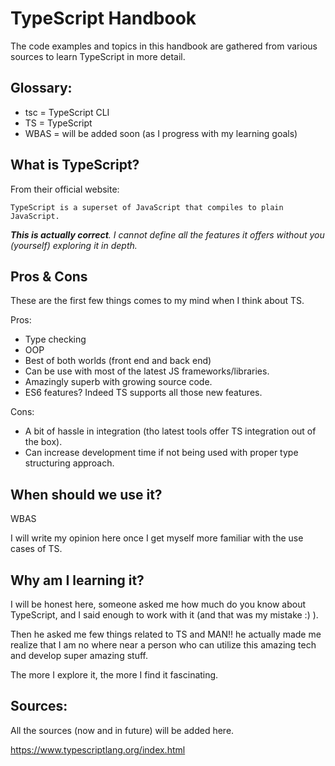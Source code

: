 # TypeScript Handbook

The code examples and topics in this handbook are gathered from various sources to learn TypeScript in more detail.

## Glossary:

- tsc = TypeScript CLI
- TS = TypeScript
- WBAS = will be added soon (as I progress with my learning goals)

## What is TypeScript?

From their official website:

`TypeScript is a superset of JavaScript that compiles to plain JavaScript.`

_**This is actually correct**. I cannot define all the features it offers without you (yourself) exploring it in depth._

## Pros & Cons

These are the first few things comes to my mind when I think about TS.

Pros:

- Type checking
- OOP
- Best of both worlds (front end and back end)
- Can be use with most of the latest JS frameworks/libraries.
- Amazingly superb with growing source code.
- ES6 features? Indeed TS supports all those new features.

Cons:

- A bit of hassle in integration (tho latest tools offer TS integration out of the box).
- Can increase development time if not being used with proper type structuring approach.

## When should we use it?

WBAS

I will write my opinion here once I get myself more familiar with the use cases of TS.

## Why am I learning it?

I will be honest here, someone asked me how much do you know about TypeScript, and I said enough to work with it (and that was my mistake :) ).

Then he asked me few things related to TS and MAN!! he actually made me realize that I am no where near a person who can utilize this amazing tech and develop super amazing stuff.

The more I explore it, the more I find it fascinating.

## Sources:

All the sources (now and in future) will be added here.

https://www.typescriptlang.org/index.html
